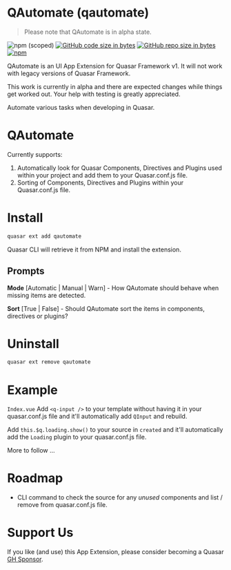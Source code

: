 QAutomate (qautomate)
===

> Please note that QAutomate is in alpha state.

![npm (scoped)](https://img.shields.io/npm/v/quasar-app-extension-qautomate.svg?style=plastic)
[![GitHub code size in bytes](https://img.shields.io/github/languages/code-size/webnoob/app-extension-qautomate.svg)]()
[![GitHub repo size in bytes](https://img.shields.io/github/repo-size/webnoob/app-extension-qautomate.svg)]()
[![npm](https://img.shields.io/npm/dt/@quasar/quasar-app-extension-qautomate.svg)](https://www.npmjs.com/package/quasar-app-extension-qautomate)

QAutomate is an UI App Extension for Quasar Framework v1. It will not work with legacy versions of Quasar Framework.

This work is currently in alpha and there are expected changes while things get worked out. Your help with testing is greatly appreciated.

Automate various tasks when developing in Quasar.

QAutomate
===

Currently supports:

1. Automatically look for Quasar Components, Directives and Plugins used within your project and add them to your Quasar.conf.js file.
2. Sorting of Components, Directives and Plugins within your Quasar.conf.js file.

# Install
```bash
quasar ext add qautomate
```
Quasar CLI will retrieve it from NPM and install the extension.

## Prompts

**Mode** [Automatic | Manual | Warn] - How QAutomate should behave when missing items are detected.

**Sort** [True | False] - Should QAutomate sort the items in components, directives or plugins?

# Uninstall
```bash
quasar ext remove qautomate
```

# Example

`Index.vue`
Add `<q-input />` to your template without having it in your quasar.conf.js file and it'll automatically add `QInput` and rebuild.

Add `this.$q.loading.show()` to your source in `created` and it'll automatically add the `Loading` plugin to your quasar.conf.js file.

More to follow ...

# Roadmap
* CLI command to check the source for any *unused* components and list / remove from quasar.conf.js file.

# Support Us
If you like (and use) this App Extension, please consider becoming a Quasar [GH Sponsor](https://donate.quasar.dev).
